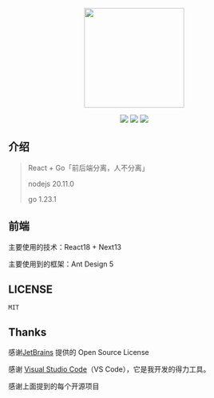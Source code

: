 <p align="center">
	<a href="https://github.com/pizhecode/" target="_blank">
		<img src="https://s21.ax1x.com/2024/11/04/pAsFmxP.md.jpg" alt="" style="width: 200px; height: 200px">
	</a>
</p>
<p align="center">
	<img src="https://img.shields.io/badge/React-green">
	<img src="https://img.shields.io/badge/Golang-blue">
	<img src="https://img.shields.io/badge/license-MIT-blue">
</p>

## 介绍

> React + Go「前后端分离，人不分离」
>
> nodejs 20.11.0
>
> go 1.23.1



## 前端

主要使用的技术：React18 + Next13

主要使用到的框架：Ant Design 5

## LICENSE

```
MIT
```


## Thanks

感谢[JetBrains](https://www.jetbrains.com/?from=pizhecode) 提供的 Open Source License

感谢 [Visual Studio Code](https://code.visualstudio.com/?from=pizhecode)（VS Code），它是我开发的得力工具。

感谢上面提到的每个开源项目

